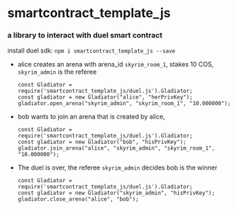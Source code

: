 # smartcontract_template_js
  ### a library to interact with duel smart contract

  install duel sdk: `npm i smartcontract_template_js --save`

  

  * alice creates an arena with arena_id `skyrim_room_1`, stakes 10 COS, `skyrim_admin` is the referee
  
    ```shell
    const Gladiator = require('smartcontract_template_js/duel.js').Gladiator;
    const gladiator = new Gladiator("alice", "herPrivKey");
    gladiator.open_arena("skyrim_admin", "skyrim_room_1", "10.000000");
    ```
  
  * bob wants to join an arena that is created by alice, 
  
    ```shell
    const Gladiator = require('smartcontract_template_js/duel.js').Gladiator;
    const gladiator = new Gladiator("bob", "hisPrivKey");
    gladiator.join_arena("alice", "skyrim_admin", "skyrim_room_1", "10.000000");
    ```

* The duel is over, the referee `skyrim_admin`  decides bob is the winner
  
    ```shell
    const Gladiator = require('smartcontract_template_js/duel.js').Gladiator;
    const gladiator = new Gladiator("skyrim_admin", "hisPrivKey");
    gladiator.close_arena("alice", "bob");
    ```


